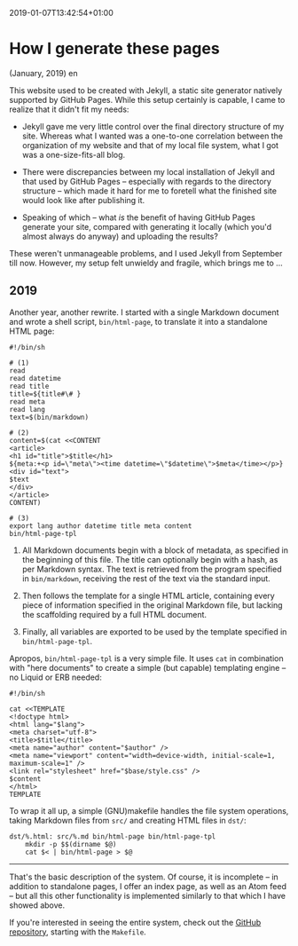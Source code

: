 
2019-01-07T13:42:54+01:00
# How I generate these pages
(January, 2019)
en

This website used to be created with Jekyll, a static site generator
natively supported by GitHub Pages.  While this setup certainly is
capable, I came to realize that it didn't fit my needs:

*   Jekyll gave me very little control over the final directory
    structure of my site.  Whereas what I wanted was a one-to-one
    correlation between the organization of my website and that of
    my local file system, what I got was a one-size-fits-all blog.

*   There were discrepancies between my local installation of Jekyll
    and that used by GitHub Pages – especially with regards to the
    directory structure – which made it hard for me to foretell
    what the finished site would look like after publishing it.

*   Speaking of which – what *is* the benefit of having GitHub Pages
    generate your site, compared with generating it locally (which
    you'd almost always do anyway) and uploading the results?

These weren't unmanageable problems, and I used Jekyll from September
till now.  However, my setup felt unwieldy and fragile, which brings
me to ...

## 2019

Another year, another rewrite.  I started with a single Markdown
document and wrote a shell script, `bin/html-page`, to translate
it into a standalone HTML page:

    #!/bin/sh

    # (1)
    read
    read datetime
    read title
    title=${title#\# }
    read meta
    read lang
    text=$(bin/markdown)

    # (2)
    content=$(cat <<CONTENT
    <article>
    <h1 id="title">$title</h1>
    ${meta:+<p id=\"meta\"><time datetime=\"$datetime\">$meta</time></p>}
    <div id="text">
    $text
    </div>
    </article>
    CONTENT)

    # (3)
    export lang author datetime title meta content
    bin/html-page-tpl

1. All Markdown documents begin with a block of metadata, as specified
in the beginning of this file.  The title can optionally begin with
a hash, as per Markdown syntax.  The text is retrieved from the
program specified in `bin/markdown`, receiving the rest of the text
via the standard input.

2. Then follows the template for a single HTML article, containing
every piece of information specified in the original Markdown file,
but lacking the scaffolding required by a full HTML document.

3. Finally, all variables are exported to be used by the template
specified in `bin/html-page-tpl`.

Apropos, `bin/html-page-tpl` is a very simple file.  It uses `cat`
in combination with "here documents" to create a simple (but capable)
templating engine – no Liquid or ERB needed:

    #!/bin/sh

    cat <<TEMPLATE
    <!doctype html>
    <html lang="$lang">
    <meta charset="utf-8">
    <title>$title</title>
    <meta name="author" content="$author" />
    <meta name="viewport" content="width=device-width, initial-scale=1, maximum-scale=1" />
    <link rel="stylesheet" href="$base/style.css" />
    $content
    </html>
    TEMPLATE

To wrap it all up, a simple (GNU)makefile handles the file system
operations, taking Markdown files from `src/` and creating HTML
files in `dst/`:

    dst/%.html: src/%.md bin/html-page bin/html-page-tpl
    	mkdir -p $$(dirname $@)
    	cat $< | bin/html-page > $@

***

That's the basic description of the system.  Of course, it is
incomplete – in addition to standalone pages, I offer an index page,
as well as an Atom feed – but all this other functionality is
implemented similarly to that which I have showed above.

If you're interested in seeing the entire system, check out the
[GitHub repository], starting with the `Makefile`.

[GitHub repository]: https://github.com/jocap/website

